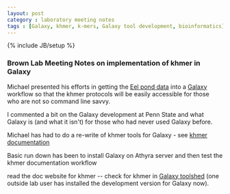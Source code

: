```yaml
---
layout: post
category : laboratory meeting notes
tags : [Galaxy, khmer, k-mers, Galaxy tool development, bioinformatics]
---
```

{% include JB/setup %}

### Brown Lab Meeting Notes on implementation of khmer in Galaxy

Michael presented his efforts in getting the [Eel pond data](http://ivory.idyll.org/blog/tag/eel%20pond.html) into a [Galaxy](http://galaxyproject.org/) workflow so that the khmer protocols will be easily accessible for those who are not so command line savvy.

I commented a bit on the Galaxy development at Penn State and what Galaxy is (and what it isn't) for those who had never used Galaxy before.

Michael has had to do a re-write of khmer tools for Galaxy - see [khmer documentation](http://khmer.readthedocs.org/en/latest/)

Basic run down has been to install Galaxy on Athyra server and then test the khmer documentation workflow

read the doc website for khmer -- check for khmer in [Galaxy toolshed](http://toolshed.g2.bx.psu.edu/) (one outside lab user has installed the development version for Galaxy now).
